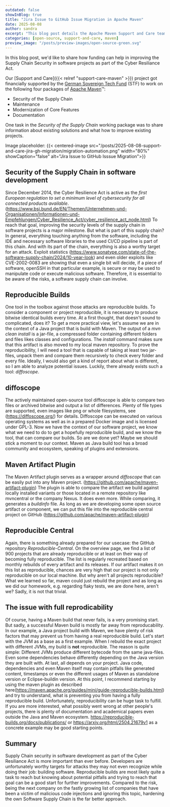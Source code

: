 ```yaml
---
outdated: false
showInBlog: true
title: "Jira Issue to GitHub Issue Migration in Apache Maven"
date: 2025-08-08
author: sandra
excerpt: "This blog post details the Apache Maven Support and Care team’s funded effort to migrate issues from Jira to GitHub, supported by the German Sovereign Tech Fund. This post provides valuable insights into the challenges of migrating large-scale issue tracking systems and the importance of thorough planning and adaptation and why this was only possible with a funding."
categories: [open-source, support-and-care, maven]
preview_image: "/posts/preview-images/open-source-green.svg"
---
```

In this blog post, we'd like to share how funding can help in improving the Supply Chain Security in software projects as part of the Cyber Resiliance Act.

Our [Support and Care]({{< relref "support-care-maven" >}}) project got financially supported by the [German Sovereign Tech Fund](https://www.sovereign.tech/) (STF) to work on the following four packages of [Apache Maven](https://maven.apache.org/)™:

- Security of the Supply Chain
- Maintenance
- Modernization of Core Features
- Documentation

One task in the *Security of the Supply Chain* working package was to share information about existing solutions and what how to improve existing projects.

Image placeholder:
{{< centered-image src="/posts/2025-08-08-support-and-care-jira-gh-migration/migration-automation.png" width="80%" showCaption="false" alt="Jira Issue to GitHub Isssue Migration">}}

## Security of the Supply Chain in software development
Since December 2014, the Cyber Resilience Act is active as the *first European regulation to set a minimum level of cybersecurity for all connected products available*.(https://www.bsi.bund.de/EN/Themen/Unternehmen-und-Organisationen/Informationen-und-Empfehlungen/Cyber_Resilience_Act/cyber_resilience_act_node.html)
To reach that goal, improving the security levels of the supply chain in software projects is a major milestone.
But what is part of this supply chain?
In general, everything touching anything from the software, including the IDE and necessary software libraries to the used CI/CD pipeline is part of this chain.
And with its part of the chain, everything is also a worthy target for an attack.
Exploit statistics (https://www.sonatype.com/state-of-the-software-supply-chain/2024/10-year-look) and even older exploits like CVE-2002-0083 are showing that even a single bit will decide, if a piece of software,
openSSH in that particular example, is secure or may be used to manipulate code or execute malicious software. Therefore, it is essential to be aware of the risks, a software supply chain can involve.

## Reproducible Builds
One tool in the toolbox against those attacks are reproducible builds. To consider a component or project reproducible, it is necessary to produce bitwise identical builds every time.
At a first thought, that doesn't sound to complicated, does it? 
To get a more practical view, let's assume we are in the context of a Java project that is build with Maven.
The output of a *mvn clean install* is a jar-file, a compressed folder containing different folders and files likes classes and configurations.
The *install* command makes sure that this artifact is also moved to my local maven repository. To prove the reproducibility, I will need a tool that is capable of taking at least two jar-files, unpack them and compare them recursively to check every folder and every file. Ideally, I would also get a kind of report about what is different, so I am able to analyze potential issues.
Luckily, there already exists such a tool: *diffoscope*.

## diffoscope
The actively maintained open-source tool diffoscope is able to compare two files or archived bitwise and output a list of differences. Plenty of file types are supported, even images like png or whole filesystems, see (https://diffoscope.org/) for details.
Diffoscope can be executed on various operating systems as well as in a prepared Docker image  and is licensed under GPL-3.
Now we have the context of our software project, we know what we need to do to get a hopefully reproducible build, and we know the tool, that can compare our builds. So are we done yet?
Maybe we should stick a moment to our context. Maven as Java build tool has a broad community and ecosystem, speaking of plugins and extensions.

## Maven Artifact Plugin
The Maven Artifact plugin serves as a wrapper around *diffoscope* that can be easily put into any Maven project. (https://github.com/apache/maven-artifact-plugin) 
The plugin is able to compare the artifact we build against locally installed variants or those located in a remote repository like mvncentral or the company Nexus.
It does even more. While comparing, it generates a *buildinfo* file. As long as we are developing some open source artifact or component,
we can put this file into the reproducible central project on GitHub (https://github.com/apache/maven-artifact-plugin) 

## Reproducible Central

Again, there is something already prepared for our usecase: the GitHub repository *Reproducible-Central*. On the overview page, we find a list of 900 projects that are already reproducible or at least on their way of becoming fully reproducible.
The list is regularly recreated based on monthly rebuilds of every artifact and its releases. If our artifact makes it on this list as reproducible, chances are very high that our project is not only reproducible on our local machine.
But why aren't all projects reproducible? What we learned so far, maven could just rebuild the project and as long as we did our homework, e.g. regarding flaky tests, we are done here, aren't we? 
Sadly, it is not that trivial.

## The issue with full reprodicability
Of course, having a Maven build that never fails, is a very promising start. But sadly, a successful Maven build is mostly far away from reproducability.
In our example, a Java project build with Maven, we have plenty of risk factors that may prevent us from having a real reproducible build.
Let's start with the JVM as a base as a first example. When I rebuild the exact project with different JVMs, my build is **not** reproducible. The reason is quite simple: Different JVMs produce different bytecode from the same java-files. Even some dependencies behave differently depending on the Java version they are built with.
At last, all depends on your project. Java code, dependencies and even Maven itself may contain pitfalls like generated content, timestamps or even the different usages of Maven as standalone version or Eclipse-buildin version.
At this point, I recommend starting by using the maven plugin as described here(https://maven.apache.org/guides/mini/guide-reproducible-builds.html) and try to understand, what is preventing you from having a fully reproducible build. Unfortunately, reproducibility can be huge task to fulfill.
If you are more interested, what possibly went wrong at other people's projects, there is plenty of documentation and academical papers even outside the Java and Maven ecosystem.
https://reproducible-builds.org/docs/publications/ or https://arxiv.org/html/2504.21679v1 as a concrete example may be good starting points.

## Summary
Supply Chain security in software development as part of the Cyber Resiliance Act is more important than ever before. Developers are unfortunately worthy targets for attacks they may not even recognize while doing their job: building software.
Reproducible builds are most likely quite a task to reach but knowing about potential pitfalls and trying to reach that goal can be a good start for further improvements.
Compared to the risk, being the next company on the fastly growing list of companies that have been a victim of malicious code injections and ignoring this topic, hardening the own Software Supply Chain is the far better approach. 





